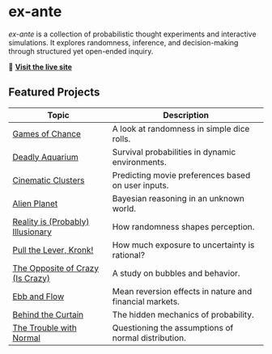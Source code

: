 # **ex-ante**  
*ex-ante* is a collection of probabilistic thought experiments and interactive simulations. It explores randomness, inference, and decision-making through structured yet open-ended inquiry.

🔗 **[Visit the live site](https://alex94s.github.io/ex-ante/)**  

## **Featured Projects**
| Topic | Description |
|--------|-------------|
| [Games of Chance](pages/dice-roll.html) | A look at randomness in simple dice rolls. |
| [Deadly Aquarium](pages/deadly-aquarium.html) | Survival probabilities in dynamic environments. |
| [Cinematic Clusters](pages/rotten-tomatoes.html) | Predicting movie preferences based on user inputs. |
| [Alien Planet](pages/alien-planet.html) | Bayesian reasoning in an unknown world. |
| [Reality is (Probably) Illusionary](pages/reality.html) | How randomness shapes perception. |
| [Pull the Lever, Kronk!](pages/leveraged.html) | How much exposure to uncertainty is rational? |
| [The Opposite of Crazy (Is Crazy)](pages/bubbles.html) | A study on bubbles and behavior. |
| [Ebb and Flow](pages/reversion.html) | Mean reversion effects in nature and financial markets. |
| [Behind the Curtain](pages/ergodicity.html) | The hidden mechanics of probability. |
| [The Trouble with Normal](pages/normal.html) | Questioning the assumptions of normal distribution. |
